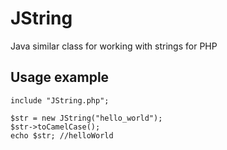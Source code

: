 # JString
Java similar class for working with strings for PHP
## Usage example
```
include "JString.php";

$str = new JString("hello_world");
$str->toCamelCase();
echo $str; //helloWorld
```
